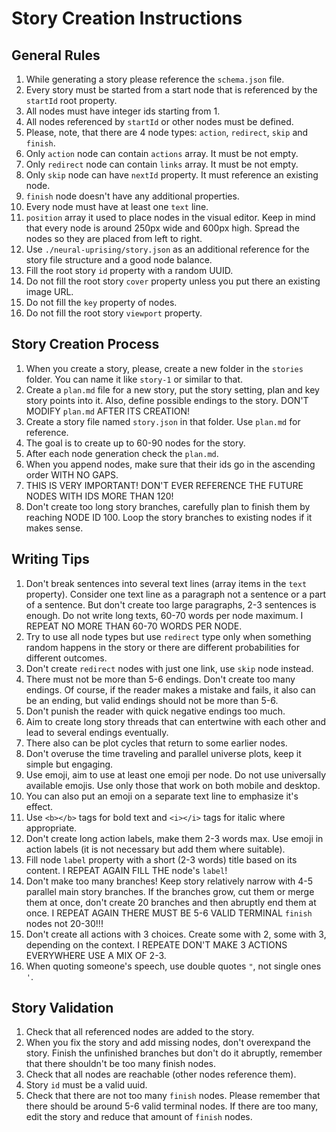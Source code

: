# Story Creation Instructions

## General Rules

1. While generating a story please reference the `schema.json` file.
2. Every story must be started from a start node that is referenced by the `startId` root property.
3. All nodes must have integer ids starting from 1.
4. All nodes referenced by `startId` or other nodes must be defined.
5. Please, note, that there are 4 node types: `action`, `redirect`, `skip` and `finish`.
6. Only `action` node can contain `actions` array. It must be not empty.
7. Only `redirect` node can contain `links` array. It must be not empty.
8. Only `skip` node can have `nextId` property. It must reference an existing node.
9. `finish` node doesn't have any additional properties.
10. Every node must have at least one `text` line.
11. `position` array it used to place nodes in the visual editor. Keep in mind that every node is around 250px wide and 600px high. Spread the nodes so they are placed from left to right.
12. Use `./neural-uprising/story.json` as an additional reference for the story file structure and a good node balance.
13. Fill the root story `id` property with a random UUID.
14. Do not fill the root story `cover` property unless you put there an existing image URL.
15. Do not fill the `key` property of nodes.
16. Do not fill the root story `viewport` property.

## Story Creation Process

1. When you create a story, please, create a new folder in the `stories` folder. You can name it like `story-1` or similar to that.
2. Create a `plan.md` file for a new story, put the story setting, plan and key story points into it. Also, define possible endings to the story. DON'T MODIFY `plan.md` AFTER ITS CREATION!
3. Create a story file named `story.json` in that folder. Use `plan.md` for reference.
4. The goal is to create up to 60-90 nodes for the story.
5. After each node generation check the `plan.md`.
6. When you append nodes, make sure that their ids go in the ascending order WITH NO GAPS.
7. THIS IS VERY IMPORTANT! DON'T EVER REFERENCE THE FUTURE NODES WITH IDS MORE THAN 120!
8. Don't create too long story branches, carefully plan to finish them by reaching NODE ID 100. Loop the story branches to existing nodes if it makes sense.

## Writing Tips

1. Don't break sentences into several text lines (array items in the `text` property). Consider one text line as a paragraph not a sentence or a part of a sentence. But don't create too large paragraphs, 2-3 sentences is enough. Do not write long texts, 60-70 words per node maximum. I REPEAT NO MORE THAN 60-70 WORDS PER NODE.
2. Try to use all node types but use `redirect` type only when something random happens in the story or there are different probabilities for different outcomes.
3. Don't create `redirect` nodes with just one link, use `skip` node instead.
4. There must not be more than 5-6 endings. Don't create too many endings. Of course, if the reader makes a mistake and fails, it also can be an ending, but valid endings should not be more than 5-6.
5. Don't punish the reader with quick negative endings too much.
6. Aim to create long story threads that can entertwine with each other and lead to several endings eventually.
7. There also can be plot cycles that return to some earlier nodes.
8. Don't overuse the time traveling and parallel universe plots, keep it simple but engaging.
9. Use emoji, aim to use at least one emoji per node. Do not use universally available emojis. Use only those that work on both mobile and desktop.
10. You can also put an emoji on a separate text line to emphasize it's effect.
11. Use `<b></b>` tags for bold text and `<i></i>` tags for italic where appropriate.
12. Don't create long action labels, make them 2-3 words max. Use emoji in action labels (it is not necessary but add them where suitable).
13. Fill node `label` property with a short (2-3 words) title based on its content. I REPEAT AGAIN FILL THE node's `label`!
14. Don't make too many branches! Keep story relatively narrow with 4-5 parallel main story branches. If the branches grow, cut them or merge them at once, don't create 20 branches and then abruptly end them at once. I REPEAT AGAIN THERE MUST BE 5-6 VALID TERMINAL `finish` nodes not 20-30!!!
15. Don't create all actions with 3 choices. Create some with 2, some with 3, depending on the context. I REPEATE DON'T MAKE 3 ACTIONS EVERYWHERE USE A MIX OF 2-3.
16. When quoting someone's speech, use double quotes `"`, not single ones `'`.

## Story Validation

1. Check that all referenced nodes are added to the story.
2. When you fix the story and add missing nodes, don't overexpand the story. Finish the unfinished branches but don't do it abruptly, remember that there shouldn't be too many finish nodes.
3. Check that all nodes are reachable (other nodes reference them).
4. Story `id` must be a valid uuid.
5. Check that there are not too many `finish` nodes. Please remember that there should be around 5-6 valid terminal nodes. If there are too many, edit the story and reduce that amount of `finish` nodes.
